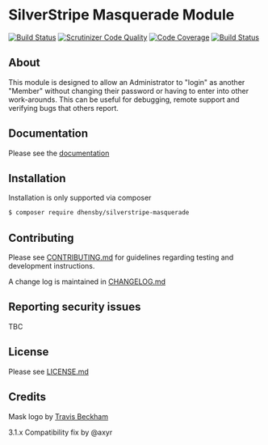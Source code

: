 # SilverStripe Masquerade Module

[![Build Status](https://travis-ci.org/dhensby/silverstripe-masquerade.svg?branch=master)](https://travis-ci.org/dhensby/silverstripe-masquerade)
[![Scrutinizer Code Quality](https://scrutinizer-ci.com/g/dhensby/silverstripe-masquerade/badges/quality-score.png?b=master)](https://scrutinizer-ci.com/g/dhensby/silverstripe-masquerade/?branch=master)
[![Code Coverage](https://scrutinizer-ci.com/g/dhensby/silverstripe-masquerade/badges/coverage.png?b=master)](https://scrutinizer-ci.com/g/dhensby/silverstripe-masquerade/?branch=master)
[![Build Status](https://scrutinizer-ci.com/g/dhensby/silverstripe-masquerade/badges/build.png?b=master)](https://scrutinizer-ci.com/g/dhensby/silverstripe-masquerade/build-status/master)


## About

This module is designed to allow an Administrator to "login" as another "Member" without changing their password or
having to enter into other work-arounds. This can be useful for debugging, remote support and verifying bugs that others
report.

## Documentation

Please see the [documentation](./docs/en/index.md)

## Installation

Installation is only supported via composer

```sh
$ composer require dhensby/silverstripe-masquerade
```

## Contributing

Please see [CONTRIBUTING.md](./CONTRIBUTING.md) for guidelines regarding testing and development instructions.

A change log is maintained in [CHANGELOG.md](CHANGELOG.md)

## Reporting security issues

TBC

## License

Please see [LICENSE.md](./LICENSE.md)

## Credits

Mask logo by [Travis Beckham](https://thenounproject.com/squidfingers/)

3.1.x Compatibility fix by @axyr
